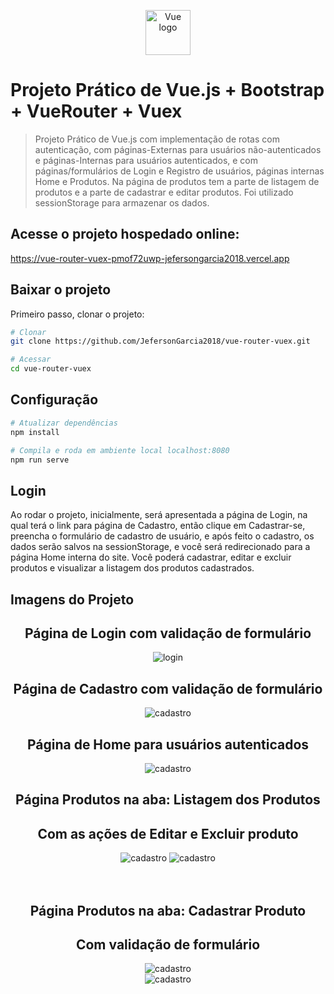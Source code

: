 <p align="center"><img src="https://br.vuejs.org/images/logo.svg" alt="Vue logo" width="72" height="72"></p>


# Projeto Prático de Vue.js + Bootstrap + VueRouter + Vuex

> Projeto Prático de Vue.js com implementação de rotas com autenticação, com páginas-Externas para usuários não-autenticados e páginas-Internas para usuários autenticados, e com páginas/formulários de Login e Registro de usuários, páginas internas Home e Produtos. Na página de produtos tem a parte de listagem de produtos e a parte de cadastrar e editar produtos. Foi utilizado sessionStorage para armazenar os dados.

## Acesse o projeto hospedado online:
https://vue-router-vuex-pmof72uwp-jefersongarcia2018.vercel.app

## Baixar o projeto
Primeiro passo, clonar o projeto:
``` bash
# Clonar
git clone https://github.com/JefersonGarcia2018/vue-router-vuex.git

# Acessar
cd vue-router-vuex
```

## Configuração
``` bash
# Atualizar dependências
npm install

# Compila e roda em ambiente local localhost:8080
npm run serve
```
## Login
Ao rodar o projeto, inicialmente, será apresentada a página de Login, na qual terá o link para página de Cadastro, então clique em Cadastrar-se, preencha o formulário de cadastro de usuário, e após feito o cadastro, os dados serão salvos na sessionStorage, e você será redirecionado para a página Home interna do site. Você poderá cadastrar, editar e excluir produtos e visualizar a listagem dos produtos cadastrados.

## Imagens do Projeto
<div align="center">
  <h2>Página de Login com validação de formulário</h2>
<img src="https://user-images.githubusercontent.com/40130224/156477588-122680c1-16f9-46dc-aaf7-87a092ad9572.png" alt="login">
</div>
<div align="center">
  <h2>Página de Cadastro com validação de formulário</h2>
<img src="https://user-images.githubusercontent.com/40130224/156479222-6ba24431-7f66-400f-add1-a6705b44695b.png" alt="cadastro">
</div>
<div align="center">
  <h2>Página de Home para usuários autenticados</h2>
<img src="https://user-images.githubusercontent.com/40130224/156479845-5930a301-1ac4-4b95-98d0-31baedf4f308.png" alt="cadastro">
</div>
<div  align="center">
  <h2>Página <b>Produtos</b> na aba: Listagem dos Produtos</h2>
  <h2>Com as ações de Editar e Excluir produto</h2>
<img src="https://user-images.githubusercontent.com/40130224/156481098-f8ec2ce0-c1ed-47f8-bb03-5f92990b5bb9.png" alt="cadastro">
<img src="https://user-images.githubusercontent.com/40130224/156483864-c7f3efac-bc60-4ae0-a3b2-797c24960080.png" alt="cadastro">
</div>
<br>
<br>
<div  align="center">
  <h2>Página <b>Produtos</b> na aba: Cadastrar Produto</h2>
  <h2>Com validação de formulário</h2>
<img src="https://user-images.githubusercontent.com/40130224/156482862-791e42db-80c1-4751-8827-7ba0c550b836.png" alt="cadastro">
</div>
<div  align="center">
<img src="https://user-images.githubusercontent.com/40130224/156483443-c65dc5af-c76a-4bc4-af49-027c1b985938.png" alt="cadastro">
</div>
